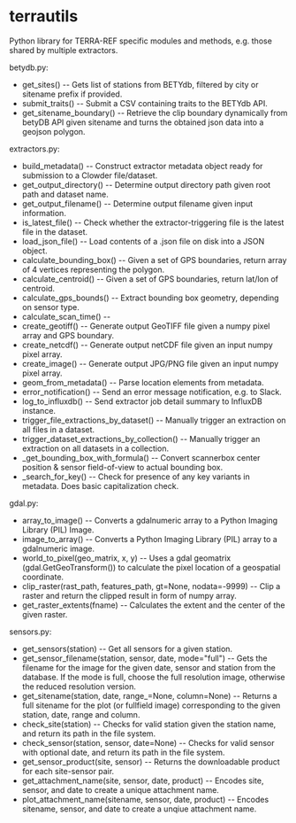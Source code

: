 # terrautils
Python library for TERRA-REF specific modules and methods, e.g. those shared by multiple extractors.

betydb.py:
* get\_sites() -- Gets list of stations from BETYdb, filtered by city or sitename prefix if provided.
* submit\_traits() -- Submit a CSV containing traits to the BETYdb API.
* get\_sitename\_boundary() -- Retrieve the clip boundary dynamically from betyDB API given sitename
    and turns the obtained json data into a geojson polygon.

extractors.py:
* build\_metadata() -- Construct extractor metadata object ready for submission to a Clowder file/dataset.
* get\_output\_directory() -- Determine output directory path given root path and dataset name.
* get\_output\_filename() -- Determine output filename given input information.
* is\_latest\_file() -- Check whether the extractor-triggering file is the latest file in the dataset.
* load\_json\_file() -- Load contents of a .json file on disk into a JSON object.
* calculate\_bounding\_box() -- Given a set of GPS boundaries, return array of 4 vertices representing the polygon.
* calculate\_centroid() -- Given a set of GPS boundaries, return lat/lon of centroid.
* calculate\_gps\_bounds() -- Extract bounding box geometry, depending on sensor type.
* calculate\_scan\_time() -- 
* create\_geotiff() -- Generate output GeoTIFF file given a numpy pixel array and GPS boundary.
* create\_netcdf() -- Generate output netCDF file given an input numpy pixel array.
* create\_image() -- Generate output JPG/PNG file given an input numpy pixel array.
* geom\_from\_metadata() -- Parse location elements from metadata.
* error\_notification() -- Send an error message notification, e.g. to Slack.
* log\_to\_influxdb() -- Send extractor job detail summary to InfluxDB instance.
* trigger\_file\_extractions\_by\_dataset() -- Manually trigger an extraction on all files in a dataset.
* trigger\_dataset\_extractions\_by\_collection() -- Manually trigger an extraction on all datasets in a collection.
* \_get\_bounding\_box\_with\_formula() -- Convert scannerbox center position & sensor field-of-view to actual bounding box.
* \_search\_for\_key() -- Check for presence of any key variants in metadata. Does basic capitalization check.

gdal.py:
* array\_to\_image() -- Converts a gdalnumeric array to a Python Imaging Library (PIL) Image.
* image\_to\_array() -- Converts a Python Imaging Library (PIL) array to a gdalnumeric image.
* world\_to\_pixel(geo\_matrix, x, y) -- Uses a gdal geomatrix (gdal.GetGeoTransform()) to calculate the 
    pixel location of a geospatial coordinate.
* clip\_raster(rast\_path, features\_path, gt=None, nodata=-9999) -- Clip a raster and return the clipped
    result in form of numpy array.
* get\_raster\_extents(fname) -- Calculates the extent and the center of the given raster.

sensors.py:
* get\_sensors(station) -- Get all sensors for a given station.
* get\_sensor\_filename(station, sensor, date, mode="full") -- Gets the filename for the image for the 
    given date, sensor and station from the database. If the mode is full, choose the full resolution 
    image, otherwise the reduced resolution version.
* get\_sitename(station, date, range\_=None, column=None) -- Returns a full sitename for the plot (or 
    fullfield image) corresponding to the given station, date, range and column.
* check\_site(station) -- Checks for valid station given the station name, and return its path in the 
    file system.
* check\_sensor(station, sensor, date=None) -- Checks for valid sensor with optional date, and return 
    its path in the file system.
* get\_sensor\_product(site, sensor) -- Returns the downloadable product for each site-sensor pair.
* get\_attachment\_name(site, sensor, date, product) -- Encodes site, sensor, and date to create a 
    unique attachment name.
* plot\_attachment\_name(sitename, sensor, date, product) -- Encodes sitename, sensor, and date to 
    create a unqiue attachment name.
